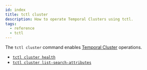 ```yaml
---
id: index
title: tctl cluster
description: How to operate Temporal Clusters using tctl.
tags:
  - reference
  - tctl
---
```


The `tctl cluster` command enables [Temporal Cluster](/docs/content/what-is-a-temporal-cluster) operations.

- [`tctl cluster health`](/docs/reference/tctl/cluster/health)
- [`tctl cluster list-search-attributes`](/docs/reference/tctl/cluster/list-search-attributes)
